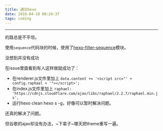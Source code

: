 ```yaml
---
title: 遇见hexo
date: 2018-04-18 08:24:37
tags: coding
---
```


---

的路总是不平坦。

使用`sequence`代码块的时候，使用了[hexo-filter-sequence](https://github.com/bubkoo/hexo-filter-sequence)模块。

没想到并没有成功

在issue里面看到有人这样做就成功了：

 - 在renderer.js文件里加上
`data.content += '<script src="' + config.raphael + '"></script>';`
 - 在index.js文件里加上
`raphael: 'https://cdnjs.cloudflare.com/ajax/libs/raphael/2.2.7/raphael.min.js',`
 - 运行hexo clean hexo s -g，好像可以暂时解决问题。

 还真的解决了问题。

 但谷歌的ajax却没有办法，~下辈子~哪天把theme重写一遍。